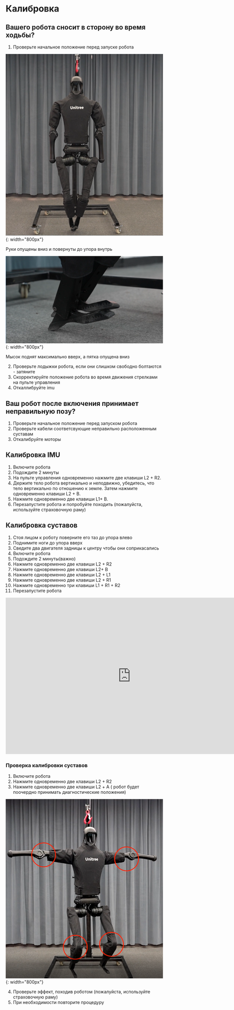 # Калибровка 

## Вашего робота сносит в сторону во время ходьбы?

1. Проверьте начальное положение перед запуске робота

![Схема H1](/assets/images/start_arm.png){: width="800px"}

Руки опущены вниз и повернуты до упора внутрь

![Схема H1](/assets/images/start_leg.png){: width="800px"}

Мысок поднят максимально вверх, а пятка опущена вниз

2. Проверьте лодыжки робота, если они слишком свободно болтаются - затяните 
3. Скорректируйте положение робота во время движения стрелками на пульте управления
4. Откаллибруйте imu

## Ваш робот после включения принимает неправильную позу?

1. Проверьте начальное положение перед запуском робота
2. Проверьте кабели соответсвующие неправильно расположенным суставам
3. Откалибруйте моторы

## Калибровка IMU

1. Включите  робота
2. Подождите 2 минуты
3. На пульте управления одновременно нажмите две клавиши L2 + R2.
3. Держите тело робота вертикально и неподвижно, убедитесь, что тело вертикально по отношению к земле. Затем  нажмите одновременно клавиши L2 + B.
4. Нажмите одновременно две клавиши L1+ B.
5. Перезапустите робота и попробуйте походить (пожалуйста, используйте страховочную раму)

## Калибровка суставов 

 1. Стоя лицом к роботу поверните его таз до упора влево
 2. Поднимите ноги до упора вверх
 3. Сведите два двигателя задницы к центру чтобы они соприкасались
 4. Включите робота
 5. Подождите 2 минуты(важно)
 6. Нажмите одновременно две клавиши L2 + R2
 7. Нажмите одновременно две клавиши L2+ B
 8. Нажмите одновременно две клавиши L2 + L1
 9. Нажмите одновременно две клавиши L2 + R1
 10. Нажмите одновременно три клавиши L1 + R1 + R2
 11. Перезапустите робота

<center>
<iframe width="800" height="500" src="https://youtube.com/shorts/FPDFjdQyM_w" title="YouTube video player" frameborder="0" allow="accelerometer; autoplay; clipboard-write; encrypted-media; gyroscope; picture-in-picture" allowfullscreen></iframe>
</center>

### Проверка калибровки суставов
 1. Включите робота
 2. Нажмите одновременно две клавиши L2 + R2
 3. Нажмите одновременно две клавиши L2 + А ( робот будет поочердно принимать диагностические положения)
 
  ![Схема H1](/assets/images/devH1.png){: width="800px"}
 
 4. Проверьте эффект, походив роботом (пожалуйста, используйте страховочную раму)
 5. При необходимости повторите процедуру


